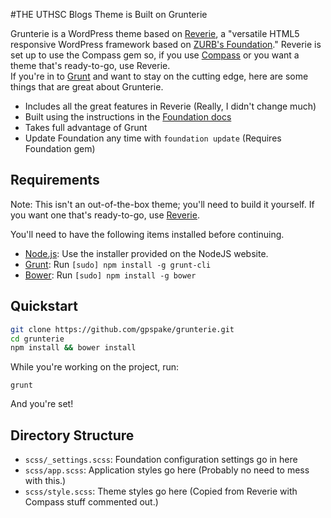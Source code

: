 #THE UTHSC Blogs Theme is Built on Grunterie

Grunterie is a WordPress theme based on [Reverie](http://themefortress.com/reverie/), a "versatile HTML5 responsive WordPress framework based on [ZURB's Foundation](http://foundation.zurb.com/)." Reverie is set up to use the Compass gem so, if you use [Compass](http://compass-style.org/) or you want a theme that's ready-to-go, use Reverie.  
If you're in to [Grunt](http://gruntjs.com/) and want to stay on the cutting edge, here are some things that are great about Grunterie.
 * Includes all the great features in Reverie (Really, I didn't change much)
 * Built using the instructions in the [Foundation docs](http://foundation.zurb.com/docs/sass.html)
 * Takes full advantage of Grunt
 * Update Foundation any time with ```foundation update``` (Requires Foundation gem)

## Requirements

Note: This isn't an out-of-the-box theme; you'll need to build it yourself. If you want one that's ready-to-go, use [Reverie](http://themefortress.com/reverie/).

You'll need to have the following items installed before continuing.

  * [Node.js](http://nodejs.org): Use the installer provided on the NodeJS website.
  * [Grunt](http://gruntjs.com/): Run `[sudo] npm install -g grunt-cli`
  * [Bower](http://bower.io): Run `[sudo] npm install -g bower`

## Quickstart

```bash
git clone https://github.com/gpspake/grunterie.git
cd grunterie
npm install && bower install
```

While you're working on the project, run:

`grunt`

And you're set!

## Directory Structure

  * `scss/_settings.scss`: Foundation configuration settings go in here
  * `scss/app.scss`: Application styles go here (Probably no need to mess with this.)
  * `scss/style.scss`: Theme styles go here (Copied from Reverie with Compass stuff commented out.)